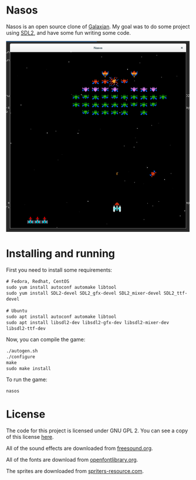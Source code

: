 # Nasos

Nasos is an open source clone of [Galaxian][galaxian]. My goal was to do some
project using [SDL2][sdl2], and have some fun writing some code.

![Screenshot](screenshot.png)


# Installing and running

First you need to install some requirements:

```
# Fedora, Redhat, CentOS
sudo yum install autoconf automake libtool
sudo yum install SDL2-devel SDL2_gfx-devel SDL2_mixer-devel SDL2_ttf-devel

# Ubuntu
sudo apt install autoconf automake libtool
sudo apt install libsdl2-dev libsdl2-gfx-dev libsdl2-mixer-dev libsdl2-ttf-dev
```

Now, you can compile the game:

```
./autogen.sh
./configure
make
sudo make install
```

To run the game:

```
nasos
```


# License

The code for this project is licensed under GNU GPL 2. You can see a copy of
this license [here](LICENSE).

All of the sound effects are downloaded from [freesound.org][freesound].

All of the fonts are download from [openfontlibrary.org][openfontlibrary].

The sprites are downloaded from [spriters-resource.com][sprites].


[galaxian]: http://en.wikipedia.org/wiki/Galaxian
[sdl2]: https://www.libsdl.org/
[freesound]: http://freesound.org
[openfontlibrary]: http://openfontlibrary.org/
[sprites]: http://www.spriters-resource.com/download/22731/
